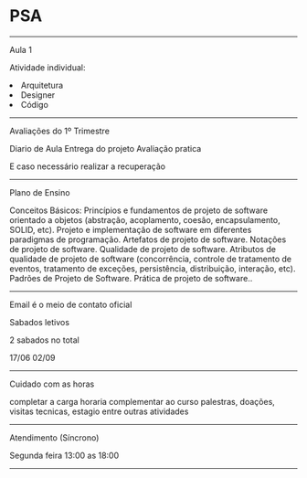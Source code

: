 # PSA 

<hr>
Aula 1 

Atividade individual:

<li>Arquitetura
<li>Designer
<li>Código

<hr>

Avaliações do 1º Trimestre


Diario de Aula 
Entrega do projeto
Avaliação pratica

E caso necessário realizar a recuperação

<hr>

Plano de Ensino

Conceitos Básicos: Princípios e fundamentos de projeto de software orientado a objetos (abstração, acoplamento, 
coesão, encapsulamento, SOLID, etc). Projeto e implementação de software em diferentes paradigmas de programação. 
Artefatos de projeto de software. Notações de projeto de software.
Qualidade de projeto de software. Atributos de qualidade de projeto de software (concorrência, controle de tratamento 
de eventos, tratamento de exceções, persistência, distribuição, interação, etc). 
Padrões de Projeto de Software. Prática de projeto de software..

<hr>

Email é o meio de contato oficial

Sabados letivos 

2 sabados no total 

17/06 02/09

<hr>

Cuidado com as horas

completar a carga horaria complementar ao curso
palestras, doações, visitas tecnicas, estagio entre outras atividades

<hr>

Atendimento (Síncrono)

Segunda feira
13:00 as 18:00



<hr>
